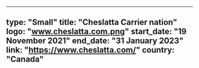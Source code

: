 
---
type: "Small"
title: "Cheslatta Carrier nation"
logo: "www.cheslatta.com.png"
start_date: "19 November 2021"
end_date: "31 January 2023"
link: "https://www.cheslatta.com/"
country: "Canada"
---
